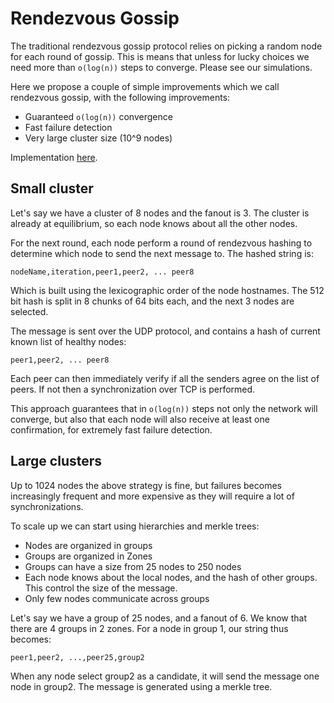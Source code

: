# Rendezvous Gossip

The traditional rendezvous gossip protocol relies on picking a random node 
for each round of gossip. This is means that unless for lucky choices 
we need more than `o(log(n))` steps to converge. Please see our 
simulations.

Here we propose a couple of simple improvements which we call rendezvous 
gossip, with the following improvements:

- Guaranteed `o(log(n))` convergence
- Fast failure detection
- Very large cluster size (10^9 nodes)

Implementation [here]().

## Small cluster

Let's say we have a cluster of 8 nodes and the fanout is 3. 
The cluster is already at equilibrium, so each node knows about all the other nodes. 

For the next round, each node perform a round of rendezvous hashing to determine 
which node to send the next message to. The hashed string is:

`nodeName,iteration,peer1,peer2, ... peer8` 

Which is built using the lexicographic order of the node hostnames. The 512 bit 
hash is split in 8 chunks of 64 bits each, and the next 3 nodes are selected.

The message is sent over the UDP protocol, and contains a hash of current 
known list of healthy nodes:

`peer1,peer2, ... peer8`

Each peer can then immediately verify if all the senders agree on the list
of peers. If not then a synchronization over TCP is performed.

This approach guarantees that in `o(log(n))` steps not only the network
will converge, but also that each node will also receive at least
one confirmation, for extremely fast failure detection.

## Large clusters

Up to 1024 nodes the above strategy is fine, but failures becomes
increasingly frequent and more expensive as they will 
require a lot of synchronizations.

To scale up we can start using hierarchies and merkle trees:

- Nodes are organized in groups
- Groups are organized in Zones
- Groups can have a size from 25 nodes to 250 nodes
- Each node knows about the local nodes, and the hash of other groups. This control the size of the message.
- Only few nodes communicate across groups

Let's say we have a group of 25 nodes, and a fanout of 6. We know that there are 4 groups in 2 zones.
For a node in group 1, our string thus becomes:

`peer1,peer2, ...,peer25,group2`

When any node select group2 as a candidate, it will send the message one node in group2. 
The message is generated using a merkle tree.




